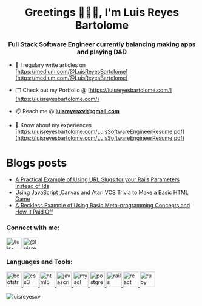 <h1 align="center">Greetings 🦹🏽‍♂️, I'm Luis Reyes Bartolome</h1>
<h3 align="center">Full Stack Software Engineer currently balancing making apps and playing D&D</h3>

- 📝 I regulary write articles on [https://medium.com/@LuisReyesBartolome](https://medium.com/@LuisReyesBartolome)

- 🗂 Check out my Portfolio @ [https://luisreyesbartolome.com/](https://luisreyesbartolome.com/)

- 📫 Reach me @ **luisreyesxvi@gmail.com**

- 📄 Know about my experiences [https://luisreyesbartolome.com/LuisSoftwareEngineerResume.pdf](https://luisreyesbartolome.com/LuisSoftwareEngineerResume.pdf)

# Blogs posts
<!-- BLOG-POST-LIST:START -->
- [A Practical Example of Using URL Slugs for your Rails Parameters instead of Ids](https://medium.com/@luisreyesbartolome/a-practical-example-of-using-url-slugs-for-your-rails-parameters-instead-of-ids-3d6759f30125?source=rss-71d798a52f7------2)
- [Using JavaScript ,Canvas and Atari VCS Trivia to Make a Basic HTML Game](https://medium.com/javascript-in-plain-english/a-quick-example-of-using-js-canvas-and-atari-vcs-trivia-to-make-a-basic-html-game-bdd52a41dd36?source=rss-71d798a52f7------2)
- [A Reckless Example of Using Basic Meta-programming Concepts and How it Paid Off](https://medium.com/@luisreyesbartolome/a-reckless-example-of-using-basic-meta-programming-concepts-and-how-it-paid-off-1e142ee9b5b7?source=rss-71d798a52f7------2)
<!-- BLOG-POST-LIST:END -->

<h3 align="left">Connect with me:</h3>
<p align="left">
<a href="https://linkedin.com/in//luis-reyes-bartolome" target="blank"><img align="center" src="https://cdn.jsdelivr.net/npm/simple-icons@3.0.1/icons/linkedin.svg" alt="/luis-reyes-bartolome" height="30" width="40" /></a>
<a href="https://medium.com/@luisreyesbartolome" target="blank"><img align="center" src="https://cdn.jsdelivr.net/npm/simple-icons@3.0.1/icons/medium.svg" alt="@luisreyesbartolome" height="30" width="40" /></a>
</p>

<h3 align="left">Languages and Tools:</h3>
<p align="left"> <a href="https://getbootstrap.com" target="_blank"> <img src="https://devicons.github.io/devicon/devicon.git/icons/bootstrap/bootstrap-plain.svg" alt="bootstrap" width="40" height="40"/> </a> <a href="https://www.w3schools.com/css/" target="_blank"> <img src="https://devicons.github.io/devicon/devicon.git/icons/css3/css3-original-wordmark.svg" alt="css3" width="40" height="40"/> </a> <a href="https://www.w3.org/html/" target="_blank"> <img src="https://devicons.github.io/devicon/devicon.git/icons/html5/html5-original-wordmark.svg" alt="html5" width="40" height="40"/> </a> <a href="https://developer.mozilla.org/en-US/docs/Web/JavaScript" target="_blank"> <img src="https://devicons.github.io/devicon/devicon.git/icons/javascript/javascript-original.svg" alt="javascript" width="40" height="40"/> </a> <a href="https://www.mysql.com/" target="_blank"> <img src="https://devicons.github.io/devicon/devicon.git/icons/mysql/mysql-original-wordmark.svg" alt="mysql" width="40" height="40"/> </a> <a href="https://www.postgresql.org" target="_blank"> <img src="https://devicons.github.io/devicon/devicon.git/icons/postgresql/postgresql-original-wordmark.svg" alt="postgresql" width="40" height="40"/> </a> <a href="https://rubyonrails.org" target="_blank"> <img src="https://devicons.github.io/devicon/devicon.git/icons/rails/rails-original-wordmark.svg" alt="rails" width="40" height="40"/> </a> <a href="https://reactjs.org/" target="_blank"> <img src="https://devicons.github.io/devicon/devicon.git/icons/react/react-original-wordmark.svg" alt="react" width="40" height="40"/> </a> <a href="https://www.ruby-lang.org/en/" target="_blank"> <img src="https://devicons.github.io/devicon/devicon.git/icons/ruby/ruby-original-wordmark.svg" alt="ruby" width="40" height="40"/> </a> </p>

<p><img align="center" src="https://github-readme-stats.vercel.app/api/top-langs?username=luisreyesxv&show_icons=true&locale=en&layout=compact" alt="luisreyesxv" /></p>
